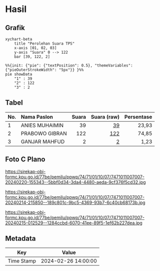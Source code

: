 # Hasil

## Grafik

```mermaid
xychart-beta
    title "Perolehan Suara TPS"
    x-axis [01, 02, 03]
    y-axis "Suara" 0 --> 122
    bar [39, 122, 2]
```

```mermaid
%%{init: {"pie": {"textPosition": 0.5}, "themeVariables": {"pieOuterStrokeWidth": "5px"}} }%%
pie showData
    "1" : 39
    "2" : 122
    "3" : 2
```

## Tabel

| No. | Nama Paslon    | Suara | Suara (raw) | Persentase |
|:--- |:-------------- | -----:| -----------:| ----------:|
| 1   | ANIES MUHAIMIN | 39    | [39][p-1]   | 23,93      |
| 2   | PRABOWO GIBRAN | 122   | [122][p-2]  | 74,85      |
| 3   | GANJAR MAHFUD  | 2     | [2][p-3]    | 1,23       |


[p-1]: https://github.com/gigit-pemilu/pemilu-2024-74-sulawesi-tenggara/blob/main/pilpres/hitung-suara/sub/74-sulawesi-tenggara/sub/71-kota-kendari/sub/01-mandonga/sub/1007-labibia/sub/007-tps/sub/paslon-1.txt
[p-2]: https://github.com/gigit-pemilu/pemilu-2024-74-sulawesi-tenggara/blob/main/pilpres/hitung-suara/sub/74-sulawesi-tenggara/sub/71-kota-kendari/sub/01-mandonga/sub/1007-labibia/sub/007-tps/sub/paslon-2.txt
[p-3]: https://github.com/gigit-pemilu/pemilu-2024-74-sulawesi-tenggara/blob/main/pilpres/hitung-suara/sub/74-sulawesi-tenggara/sub/71-kota-kendari/sub/01-mandonga/sub/1007-labibia/sub/007-tps/sub/paslon-3.txt

## Foto C Plano

https://sirekap-obj-formc.kpu.go.id/77be/pemilu/ppwp/74/71/01/10/07/7471011007007-20240220-155343--5bbf0d34-3da4-4480-aeda-9cf376f5cd32.jpg

https://sirekap-obj-formc.kpu.go.id/77be/pemilu/ppwp/74/71/01/10/07/7471011007007-20240214-215850--189c801c-9bc5-4369-93b7-6c40cb68173b.jpg

https://sirekap-obj-formc.kpu.go.id/77be/pemilu/ppwp/74/71/01/10/07/7471011007007-20240215-012529--1284ccbd-6070-41ee-89f5-1ef62b227dea.jpg


## Metadata

| Key        | Value               |
| ---------- | ------------------- |
| Time Stamp | 2024-02-26 14:00:00 |



